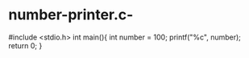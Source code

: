 # number-printer.c-

#include  <stdio.h>
int  main(){
int  number = 100;
printf("%c", number);
return  0;
}

